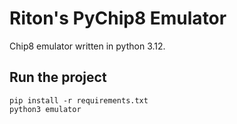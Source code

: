 # Riton's PyChip8 Emulator

Chip8 emulator written in python 3.12.  

## Run the project
```
pip install -r requirements.txt
python3 emulator
```